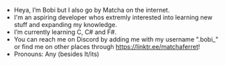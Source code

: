 - Heya, I’m Bobi but I also go by Matcha on the internet.
- I'm an aspiring developer whos extremly interested into learning new stuff and expanding my knowledge.
- I’m currently learning C, C# and F#.
- You can reach me on Discord by adding me with my username ".bobi_" or find me on other places through https://linktr.ee/matchaferret! 
- Pronouns: Any (besides It/its)
